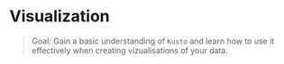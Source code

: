 # Visualization

> Goal: Gain a basic understanding of `Kusto` and learn how to use it effectively when creating vizualisations of your data.

<!-- 1. Define SLIs and other usefull tools on how to vizualize the state of your application
2. Use azure dashboards and workbooks to visualize
3. Compare visibility of your solution from step 03 to now -->
